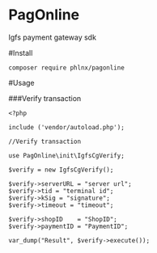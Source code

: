 # PagOnline
Igfs payment gateway sdk


#Install

`composer require phlnx/pagonline`

#Usage

###Verify transaction
```
<?php

include ('vendor/autoload.php');

//Verify transaction

use PagOnline\init\IgfsCgVerify;

$verify = new IgfsCgVerify();

$verify->serverURL = "server url";
$verify->tid = "terminal id";
$verify->kSig = "signature";
$verify->timeout = "timeout";

$verify->shopID    = "ShopID";
$verify->paymentID = "PaymentID";

var_dump("Result", $verify->execute());

```
